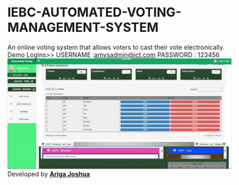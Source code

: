 # IEBC-AUTOMATED-VOTING-MANAGEMENT-SYSTEM
An online voting system that allows voters to cast their vote electronically. 
Demo Logins>> USERNAME :amvsadmin@ict.com 
PASSWORD : 123456
<a href="http://wagitongaagencies.co.ke/iebcarigajoshua"/> 
![preview](TEST.JPG) </a>
<br>Developed by <a href="https://facebook.com/joshua.ariga"/><b>Ariga Joshua</b></br></a>
